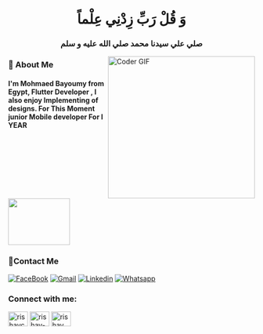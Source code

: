 <h1 align="center"> وَ قُلْ رَبِّ زِدْنِي عِلْماً </h1>
<h3 align="center"> صلي علي سيدنا محمد صلي الله عليه و سلم </h1>


<img align="right" src="https://media.tenor.com/itjFesV8_RUAAAAi/soulja-boy-pepe.gif*" alt="Coder GIF" width="300" height="290">

<h3>🔭 About Me</h3> 
<h4> I'm Mohmaed Bayoumy from Egypt, Flutter Developer , I also enjoy Implementing of designs. For This Moment junior Mobile developer For I YEAR </h4>

<img align="center" src="https://github.com/Govindv7555/Govindv7555/blob/main/49e76e0596857673c5c80c85b84394c1.gif" width= 50% height=95px>

 ### 🔗Contact Me
[![FaceBook](https://img.shields.io/badge/Facebook-1877F2?style=for-the-badge&logo=facebook&logoColor=white)]()
[![Gmail](https://img.shields.io/badge/Gmail-D14836?style=for-the-badge&logo=gmail&logoColor=white&link=mailto:mandobobo12345@gmail.com)](mandobobo12345@gmail.com)
[![Linkedin](https://img.shields.io/badge/LinkedIn-0077B5?style=for-the-badge&logo=linkedin&logoColor=white
)]()
[![Whatsapp](https://img.shields.io/badge/-Whatsapp-075e54?style=for-the-badge&logo=Whatsapp&logoColor=white)](https://api.whatsapp.com/send?phone=01114205280)

<h3 align="left">Connect with me:</h3>
<p align="left">
<a href="https://www.facebook.com/mando.bob.9674" target="blank"><img align="center" src="https://raw.githubusercontent.com/rahuldkjain/github-profile-readme-generator/master/src/images/icons/Social/facebook.svg" alt="rishavchanda" height="30" width="40" /></a>
<a href="https://www.linkedin.com/in/mohamed-bayoumy-036205232/" target="blank"><img align="center" src="https://raw.githubusercontent.com/rahuldkjain/github-profile-readme-generator/master/src/images/icons/Social/linked-in-alt.svg" alt="rishav-chanda-b89a791b3" height="30" width="40" /></a>
<a href="https://www.instagram.com/bayoumy_mohamed4776/" target="blank"><img align="center" src="https://raw.githubusercontent.com/rahuldkjain/github-profile-readme-generator/master/src/images/icons/Social/instagram.svg" alt="rishav_chanda" height="30" width="40" />
</p>
<!--
**mohamedSayedBayoumy/mohamedSayedBayoumy** is a ✨ _special_ ✨ repository because its `README.md` (this file) appears on your GitHub profile.

Here are some ideas to get you started:

- 🔭 I’m currently working on ...
- 🌱 I’m currently learning ...
- 👯 I’m looking to collaborate on ...
- 🤔 I’m looking for help with ...
- 💬 Ask me about ...
- 📫 How to reach me: ...
- 😄 Pronouns: ...
- ⚡ Fun fact: ...
-->
